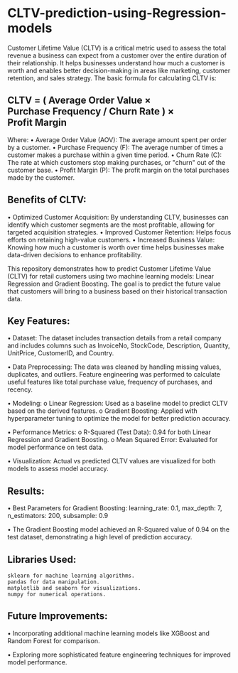 # CLTV-prediction-using-Regression-models
Customer Lifetime Value (CLTV) is a critical metric used to assess the total revenue a business can expect from a customer over the entire duration of their relationship. It helps businesses understand how much a customer is worth and enables better decision-making in areas like marketing, customer retention, and sales strategy.
The basic formula for calculating CLTV is:

## CLTV = ( Average Order Value × Purchase Frequency / Churn Rate ) × Profit Margin
  Where:
  •	Average Order Value (AOV): The average amount spent per order by a customer.
  •	Purchase Frequency (F): The average number of times a customer makes a purchase within a given time period.
  •	Churn Rate (C): The rate at which customers stop making purchases, or "churn" out of the customer base.
  •	Profit Margin (P): The profit margin on the total purchases made by the customer.

## Benefits of CLTV:
  •	Optimized Customer Acquisition: By understanding CLTV, businesses can identify which customer segments are the most profitable, allowing for targeted acquisition strategies.
  •	Improved Customer Retention: Helps focus efforts on retaining high-value customers.
  •	Increased Business Value: Knowing how much a customer is worth over time helps businesses make data-driven decisions to enhance profitability.

This repository demonstrates how to predict Customer Lifetime Value (CLTV) for retail customers using two machine learning models: Linear Regression and Gradient Boosting. The goal is to predict the future value that customers will bring to a business based on their historical transaction data.

## Key Features:
  •	Dataset: The dataset includes transaction details from a retail company and includes columns such as InvoiceNo, StockCode, Description, Quantity, UnitPrice, CustomerID, and Country.
  
  •	Data Preprocessing: The data was cleaned by handling missing values, duplicates, and outliers. Feature engineering was performed to calculate useful features like total purchase value, frequency of purchases, and recency.
  
  •	Modeling:
    o	Linear Regression: Used as a baseline model to predict CLTV based on the derived features.
    o	Gradient Boosting: Applied with hyperparameter tuning to optimize the model for better prediction accuracy.
    
  •	Performance Metrics:
    o	R-Squared (Test Data): 0.94 for both Linear Regression and Gradient Boosting.
    o	Mean Squared Error: Evaluated for model performance on test data.
    
  •	Visualization: Actual vs predicted CLTV values are visualized for both models to assess model accuracy.

  
## Results:
  •	Best Parameters for Gradient Boosting:
      learning_rate: 0.1, 
      max_depth: 7, 
      n_estimators: 200, 
      subsample: 0.9
      
  •	The Gradient Boosting model achieved an R-Squared value of 0.94 on the test dataset, demonstrating a high level of prediction accuracy.
  
## Libraries Used:
    sklearn for machine learning algorithms.
    pandas for data manipulation.
    matplotlib and seaborn for visualizations.
    numpy for numerical operations.
    
## Future Improvements:
  •	Incorporating additional machine learning models like XGBoost and Random Forest for comparison.
  
  •	Exploring more sophisticated feature engineering techniques for improved model performance.



